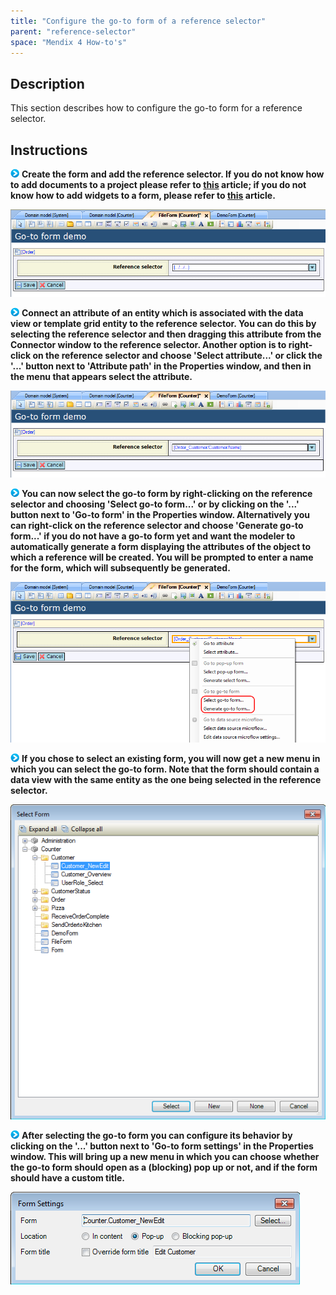 ```yaml
---
title: "Configure the go-to form of a reference selector"
parent: "reference-selector"
space: "Mendix 4 How-to's"
---
```

## Description

This section describes how to configure the go-to form for a reference selector.

## Instructions

![](attachments/819203/917932.png) **Create the form and add the reference selector. If you do not know how to add documents to a project please refer to [this](add-documents-to-a-module) article; if you do not know how to add widgets to a form, please refer to [this](add-a-widget-to-a-form) article.**

![](attachments/2621460/2752682.png)

![](attachments/819203/917932.png) **Connect an attribute of an entity which is associated with the data view or template grid entity to the reference selector. You can do this by selecting the reference selector and then dragging this attribute from the Connector window to the reference selector. Another option is to right-click on the reference selector and choose 'Select attribute...' or click the '...' button next to 'Attribute path' in the Properties window, and then in the menu that appears select the attribute.**

![](attachments/2621460/2752681.png)

![](attachments/819203/917932.png) **You can now select the go-to form by right-clicking on the reference selector and choosing 'Select go-to form...' or by clicking on the '...' button next to 'Go-to form' in the Properties window. Alternatively you can right-click on the reference selector and choose 'Generate go-to form...' if you do not have a go-to form yet and want the modeler to automatically generate a form displaying the attributes of the object to which a reference will be created. You will be prompted to enter a name for the form, which will subsequently be generated.**

![](attachments/2621460/2752680.png)

![](attachments/819203/917932.png) **If you chose to select an existing form, you will now get a new menu in which you can select the go-to form. Note that the form should contain a data view with the same entity as the one being selected in the reference selector.**

![](attachments/2621460/2752683.png)

![](attachments/819203/917932.png) **After selecting the go-to form you can configure its behavior by clicking on the '...' button next to 'Go-to form settings' in the Properties window. This will bring up a new menu in which you can choose whether the go-to form should open as a (blocking) pop up or not, and if the form should have a custom title.**

![](attachments/2621460/2752684.png)
